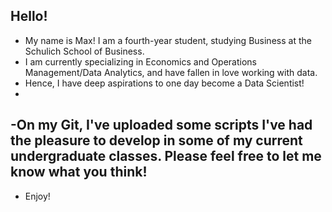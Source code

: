 Hello!
- 
- My name is Max! I am a fourth-year student, studying Business at the Schulich School of Business.
- I am currently specializing in Economics and Operations Management/Data Analytics, and have fallen in love working with data.
- Hence, I have deep aspirations to one day become a Data Scientist! 
-
-On my Git, I've uploaded some scripts I've had the pleasure to develop in some of my current undergraduate classes. Please feel free to let me know what you think!
-
- Enjoy! 
